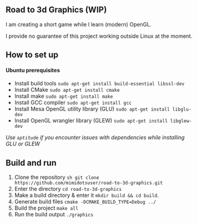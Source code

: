 ## Road to 3d Graphics (WIP)
I am creating a short game while I learn (modern) OpenGL.

I provide no guarantee of this project working outside Linux at the moment.

## How to set up
#### Ubuntu prerequisites
- Install build tools ``sudo apt-get install build-essential libssl-dev``
- Install CMake ``sudo apt-get install cmake``
- Install make ``sudo apt-get install make``
- Install GCC compiler ``sudo apt-get install gcc``
- Install Mesa OpenGL utility library (GLU) ``sudo apt-get install libglu-dev``
- Install  OpenGL wrangler library (GLEW) ``sudo apt-get install libglew-dev``

_Use `aptitude` if you encounter issues with dependencies while installing GLU or GLEW_

## Build and run
1. Clone the repository ``sh git clone  https://github.com/mimidotsuser/road-to-3d-graphics.git``
2. Enter the directory ``cd road-to-3d-graphics``
2. Make a build directory & enter it ``mkdir build && cd build``.
3. Generate build files ``cmake -DCMAKE_BUILD_TYPE=Debug ../``
4. Build the project ``make all``
5. Run the build output ``./graphics``